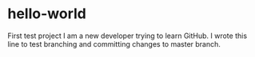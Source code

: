 # hello-world
First test project
I am a new developer trying to learn GitHub. I wrote this line to test branching and committing changes to master branch.

